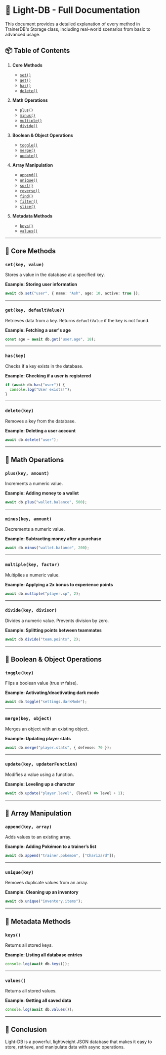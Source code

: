 # 📖 Light-DB - Full Documentation

This document provides a detailed explanation of every method in TrainerDB's Storage class, including real-world scenarios from basic to advanced usage.

## 📦 Table of Contents

1. **Core Methods**
   - [`set()`](#setkey-value)
   - [`get()`](#getkey-defaultvalue)
   - [`has()`](#haskey)
   - [`delete()`](#deletekey)

2. **Math Operations**
   - [`plus()`](#pluskey-amount)
   - [`minus()`](#minuskey-amount)
   - [`multiple()`](#multiplekey-factor)
   - [`divide()`](#dividekey-divisor)

3. **Boolean & Object Operations**
   - [`toggle()`](#togglekey)
   - [`merge()`](#mergekey-object)
   - [`update()`](#updatekey-updaterfunction)

4. **Array Manipulation**
   - [`append()`](#appendkey-array)
   - [`unique()`](#uniquekey)
   - [`sort()`](#sortkey)
   - [`reverse()`](#reversekey)
   - [`find()`](#findkey)
   - [`filter()`](#filterkey)
   - [`slice()`](#slicekey-start-end)

5. **Metadata Methods**
   - [`keys()`](#keys)
   - [`values()`](#values)

---

## 📌 Core Methods

### `set(key, value)`
Stores a value in the database at a specified key.

**Example: Storing user information**
```ts
await db.set("user", { name: "Ash", age: 10, active: true });
```

---

### `get(key, defaultValue?)`
Retrieves data from a key. Returns `defaultValue` if the key is not found.

**Example: Fetching a user's age**
```ts
const age = await db.get("user.age", 18);
```

---

### `has(key)`
Checks if a key exists in the database.

**Example: Checking if a user is registered**
```ts
if (await db.has("user")) {
  console.log("User exists!");
}
```

---

### `delete(key)`
Removes a key from the database.

**Example: Deleting a user account**
```ts
await db.delete("user");
```

---

## 📌 Math Operations

### `plus(key, amount)`
Increments a numeric value.

**Example: Adding money to a wallet**
```ts
await db.plus("wallet.balance", 500);
```

---

### `minus(key, amount)`
Decrements a numeric value.

**Example: Subtracting money after a purchase**
```ts
await db.minus("wallet.balance", 200);
```

---

### `multiple(key, factor)`
Multiplies a numeric value.

**Example: Applying a 2x bonus to experience points**
```ts
await db.multiple("player.xp", 2);
```

---

### `divide(key, divisor)`
Divides a numeric value. Prevents division by zero.

**Example: Splitting points between teammates**
```ts
await db.divide("team.points", 2);
```

---

## 📌 Boolean & Object Operations

### `toggle(key)`
Flips a boolean value (true ⇄ false).

**Example: Activating/deactivating dark mode**
```ts
await db.toggle("settings.darkMode");
```

---

### `merge(key, object)`
Merges an object with an existing object.

**Example: Updating player stats**
```ts
await db.merge("player.stats", { defense: 70 });
```

---

### `update(key, updaterFunction)`
Modifies a value using a function.

**Example: Leveling up a character**
```ts
await db.update("player.level", (level) => level + 1);
```

---

## 📌 Array Manipulation

### `append(key, array)`
Adds values to an existing array.

**Example: Adding Pokémon to a trainer’s list**
```ts
await db.append("trainer.pokemon", ["Charizard"]);
```

---

### `unique(key)`
Removes duplicate values from an array.

**Example: Cleaning up an inventory**
```ts
await db.unique("inventory.items");
```

---

## 📌 Metadata Methods

### `keys()`
Returns all stored keys.

**Example: Listing all database entries**
```ts
console.log(await db.keys());
```

---

### `values()`
Returns all stored values.

**Example: Getting all saved data**
```ts
console.log(await db.values());
```

---

## 🚀 Conclusion

Light-DB is a powerful, lightweight JSON database that makes it easy to store, retrieve, and manipulate data with async operations.
